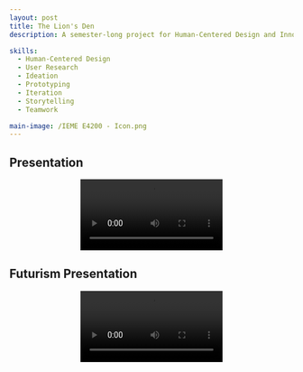```yaml
---
layout: post
title: The Lion's Den
description: A semester-long project for Human-Centered Design and Innovation with Professor Harry West in Spring 2025. As a class, we were tasked with designing the experience of a new engineering building at Columbia University. My team and I created The Lion's Den: a themed, technology-driven lounge on every floor of the building, inviting students to find belonging in the engineering community.

skills:
  - Human-Centered Design
  - User Research
  - Ideation
  - Prototyping
  - Iteration
  - Storytelling
  - Teamwork

main-image: /IEME E4200 - Icon.png
---
```


## Presentation
<div style="text-align: center;">
  <video width="50%" height="auto" controls>
    <source src="/_projects/IEME E4200 - Presentation.mp4" type="video/mp4">
  </video>
</div>

## Futurism Presentation
<div style="text-align: center;">
  <video width="50%" height="auto" controls>
    <source src="/_projects/IEME E4200 - Futurism Presentation.mp4" type="video/mp4">
  </video>
</div>
